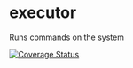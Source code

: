 # executor

Runs commands on the system

[![Coverage Status](https://coveralls.io/repos/github/brotherlogic/executor/badge.svg?branch=master)](https://coveralls.io/github/brotherlogic/executor?branch=master)

